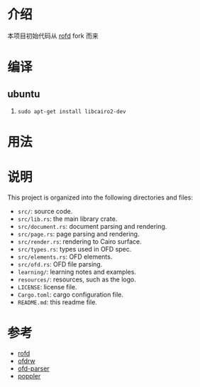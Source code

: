 # 介绍

本项目初始代码从 [rofd](https://github.com/hualet/rofd) fork 而来

# 编译

## ubuntu
1. `sudo apt-get install libcairo2-dev`


# 用法


# 说明

This project is organized into the following directories and files:

- `src/`: source code.
- `src/lib.rs`: the main library crate.
- `src/document.rs`: document parsing and rendering.
- `src/page.rs`: page parsing and rendering.
- `src/render.rs`: rendering to Cairo surface.
- `src/types.rs`: types used in OFD spec.
- `src/elements.rs`: OFD elements.
- `src/ofd.rs`: OFD file parsing.
- `learning/`: learning notes and examples.
- `resources/`: resources, such as the logo.
- `LICENSE`: license file.
- `Cargo.toml`: cargo configuration file.
- `README.md`: this readme file.


# 参考
- [rofd](https://github.com/hualet/rofd)
- [ofdrw](https://github.com/ofdrw/ofdrw)
- [ofd-parser](https://github.com/jyh2012/ofd-parser)
- [poppler](https://gitlab.freedesktop.org/poppler/poppler)